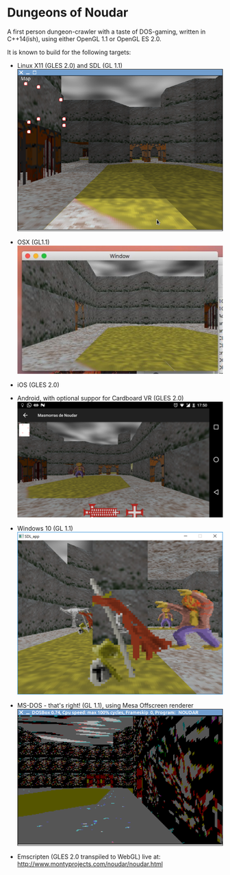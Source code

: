 # Dungeons of Noudar
A first person dungeon-crawler with a taste of DOS-gaming, written in C++14(ish), using either OpenGL 1.1 or OpenGL ES 2.0.

It is known to build for the following targets:

- Linux X11 (GLES 2.0) and SDL (GL 1.1)
![ ](/screenshot_x11.png?raw=true)

- OSX (GL1.1)
![ ](/screenshot_osx.jpg?raw=true)

- iOS (GLES 2.0)

- Android, with optional suppor for Cardboard VR (GLES 2.0)
![ ](/screenshot_android.png?raw=true)

- Windows 10 (GL 1.1)
![ ](/screenshot_win32.png?raw=true)

- MS-DOS - that's right! (GL 1.1), using Mesa Offscreen renderer
![ ](/screenshot_dos.png?raw=true)

- Emscripten (GLES 2.0 transpiled to WebGL)
live at: http://www.montyprojects.com/noudar/noudar.html



